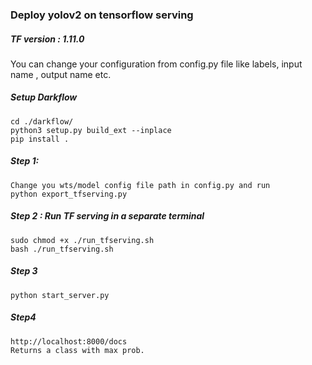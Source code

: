 ### Deploy yolov2 on tensorflow serving
##### TF version : 1.11.0
You can change your configuration from config.py file like labels, input name , output name etc.
##### Setup Darkflow

```
cd ./darkflow/
python3 setup.py build_ext --inplace
pip install .
```
 
 
##### Step 1:
```
Change you wts/model config file path in config.py and run
python export_tfserving.py
```  
 
 
##### Step 2 : Run TF serving in a separate terminal 
```
sudo chmod +x ./run_tfserving.sh
bash ./run_tfserving.sh
```

##### Step 3
```
python start_server.py

```

##### Step4 
```
http://localhost:8000/docs
Returns a class with max prob.
```